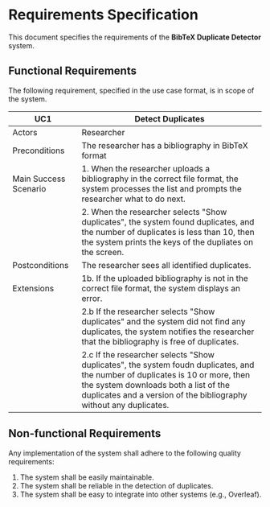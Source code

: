 # Requirements Specification

This document specifies the requirements of the **BibTeX Duplicate Detector** system.

## Functional Requirements

The following requirement, specified in the use case format, is in scope of the system.

| UC1 | Detect Duplicates |
|---|---|
| Actors | Researcher |
| Preconditions | The researcher has a bibliography in BibTeX format |
| Main Success Scenario | 1. When the researcher uploads a bibliography in the correct file format, the system processes the list and prompts the researcher what to do next. |
| | 2. When the researcher selects "Show duplicates", the system found duplicates, and the number of duplicates is less than 10, then the system prints the keys of the dupliates on the screen. |
| Postconditions | The researcher sees all identified duplicates. |
| Extensions | 1b. If the uploaded bibliography is not in the correct file format, the system displays an error. |
| | 2.b If the researcher selects "Show duplicates" and the system did not find any duplicates, the system notifies the researcher that the bibliography is free of duplicates. |
| | 2.c If the researcher selects "Show duplicates", the system foudn duplicates, and the number of duplicates is 10 or more, then the system downloads both a list of the duplicates and a version of the bibliography without any duplicates. |

## Non-functional Requirements

Any implementation of the system shall adhere to the following quality requirements:

1. The system shall be easily maintainable.
2. The system shall be reliable in the detection of duplicates.
3. The system shall be easy to integrate into other systems (e.g., Overleaf).
